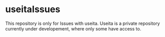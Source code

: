 # useitaIssues

This repository is only for Issues with useita. Useita is a private repository currently under developement, where only some have access to.
